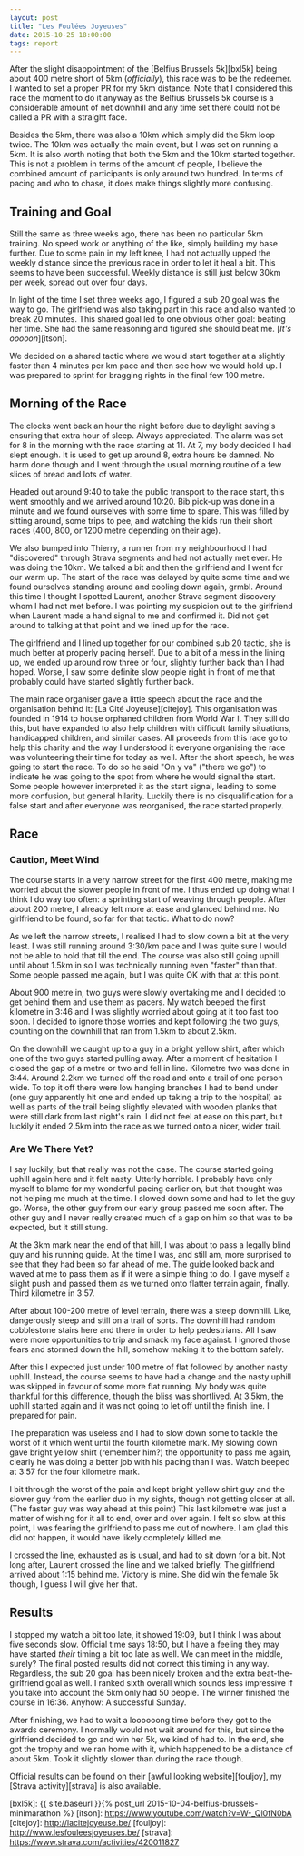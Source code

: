 ```yaml
---
layout: post
title: "Les Foulées Joyeuses"
date: 2015-10-25 18:00:00
tags: report
---
```


After the slight disappointment of the [Belfius Brussels 5k][bxl5k] being about
400 metre short of 5km (*officially*), this race was to be the redeemer.  I
wanted to set a proper PR for my 5km distance. Note that I considered this race
the moment to do it anyway as the Belfius Brussels 5k course is a considerable
amount of net downhill and any time set there could not be called a PR with a
straight face.

Besides the 5km, there was also a 10km which simply did the 5km loop twice.
The 10km was actually the main event, but I was set on running a 5km. It is also
worth noting that both the 5km and the 10km started together. This is not a
problem in terms of the amount of people, I believe the combined amount of
participants is only around two hundred. In terms of pacing and who to chase,
it does make things slightly more confusing.

## Training and Goal

Still the same as three weeks ago, there has been no particular 5km training.
No speed work or anything of the like, simply building my base further. Due to
some pain in my left knee, I had not actually upped the weekly distance since
the previous race in order to let it heal a bit. This seems to have been
successful. Weekly distance is still just below 30km per week, spread out over
four days.

In light of the time I set three weeks ago, I figured a sub 20 goal was the way
to go. The girlfriend was also taking part in this race and also wanted to
break 20 minutes. This shared goal led to one obvious other goal: beating her
time.  She had the same reasoning and figured she should beat me.
[*It's ooooon*][itson].

We decided on a shared tactic where we would start together at a slightly
faster than 4 minutes per km pace and then see how we would hold up. I was
prepared to sprint for bragging rights in the final few 100 metre.

## Morning of the Race

The clocks went back an hour the night before due to daylight saving's ensuring
that extra hour of sleep. Always appreciated. The alarm was set for 8 in the
morning with the race starting at 11. At 7, my body decided I had slept enough.
It is used to get up around 8, extra hours be damned. No harm done though
and I went through the usual morning routine of a few slices of bread and lots
of water.

Headed out around 9:40 to take the public transport to the race start, this
went smoothly and we arrived around 10:20. Bib pick-up was done in a minute and
we found ourselves with some time to spare. This was filled by sitting around,
some trips to pee, and watching the kids run their short races (400, 800, or
1200 metre depending on their age).

We also bumped into Thierry, a runner from my neighbourhood I had "discovered"
through Strava segments and had not actually met ever. He was doing the 10km.
We talked a bit and then the girlfriend and I went for our warm up. The start
of the race was delayed by quite some time and we found ourselves standing
around and cooling down again, grmbl. Around this time I thought I spotted
Laurent, another Strava segment discovery whom I had not met before. I was
pointing my suspicion out to the girlfriend when Laurent made a hand signal to
me and confirmed it. Did not get around to talking at that point and we lined
up for the race.

The girlfriend and I lined up together for our combined sub 20 tactic, she is
much better at properly pacing herself. Due to a bit of a mess in the lining
up, we ended up around row three or four, slightly further back than I had
hoped.  Worse, I saw some definite slow people right in front of me that
probably could have started slightly further back.

The main race organiser gave a little speech about the race and the
organisation behind it: [La Cité Joyeuse][citejoy]. This organisation was
founded in 1914 to house orphaned children from World War I.  They still do
this, but have expanded to also help children with difficult family situations,
handicapped children, and similar cases. All proceeds from this race go to help
this charity and the way I understood it everyone organising the race was
volunteering their time for today as well.  After the short speech, he was
going to start the race. To do so he said "On y va" ("there we go") to indicate
he was going to the spot from where he would signal the start. Some people
however interpreted it as the start signal, leading to some more confusion, but
general hilarity. Luckily there is no disqualification for a false start and
after everyone was reorganised, the race started properly.

## Race

### Caution, Meet Wind

The course starts in a very narrow street for the first 400 metre, making me
worried about the slower people in front of me. I thus ended up doing what I
think I do way too often: a sprinting start of weaving through people. After
about 200 metre, I already felt more at ease and glanced behind me. No
girlfriend to be found, so far for that tactic. What to do now?

As we left the narrow streets, I realised I had to slow down a bit at the very
least. I was still running around 3:30/km pace and I was quite sure I would not
be able to hold that till the end. The course was also still going uphill until
about 1.5km in so I was technically running even "faster" than that. Some
people passed me again, but I was quite OK with that at this point.

About 900 metre in, two guys were slowly overtaking me and I decided to get
behind them and use them as pacers. My watch beeped the first kilometre in 3:46
and I was slightly worried about going at it too fast too soon. I decided to
ignore those worries and kept following the two guys, counting on the downhill
that ran from 1.5km to about 2.5km.

On the downhill we caught up to a guy in a bright yellow shirt, after which one
of the two guys started pulling away. After a moment of hesitation I closed the
gap of a metre or two and fell in line. Kilometre two was done in 3:44.  Around
2.2km we turned off the road and onto a trail of one person wide. To top it off
there were low hanging branches I had to bend under (one guy apparently hit one
and ended up taking a trip to the hospital) as well as parts of the trail being
slightly elevated with wooden planks that were still dark from last night's
rain.  I did not feel at ease on this part, but luckily it ended 2.5km into the
race as we turned onto a nicer, wider trail.

### Are We There Yet?

I say luckily, but that really was not the case. The course started going
uphill again here and it felt nasty. Utterly horrible. I probably have only
myself to blame for my wonderful pacing earlier on, but that thought was not
helping me much at the time. I slowed down some and had to let the guy go.
Worse, the other guy from our early group passed me soon after. The other guy
and I never really created much of a gap on him so that was to be expected, but
it still stung.

At the 3km mark near the end of that hill, I was about to pass a legally blind
guy and his running guide. At the time I was, and still am, more surprised to
see that they had been so far ahead of me. The guide looked back and waved at me
to pass them as if it were a simple thing to do. I gave myself a slight push
and passed them as we turned onto flatter terrain again, finally. Third
kilometre in 3:57.

After about 100-200 metre of level terrain, there was a steep downhill. Like,
dangerously steep and still on a trail of sorts. The downhill had random
cobblestone stairs here and there in order to help pedestrians. All I saw were
more opportunities to trip and smack my face against. I ignored those fears and
stormed down the hill, somehow making it to the bottom safely.

After this I expected just under 100 metre of flat followed by another nasty
uphill. Instead, the course seems to have had a change and the nasty uphill was
skipped in favour of some more flat running. My body was quite thankful for
this difference, though the bliss was shortlived. At 3.5km, the uphill started
again and it was not going to let off until the finish line. I prepared for
pain.

The preparation was useless and I had to slow down some to tackle the worst of
it which went until the fourth kilometre mark. My slowing down gave bright
yellow shirt (remember him?) the opportunity to pass me again, clearly he was
doing a better job with his pacing than I was. Watch beeped at 3:57 for the
four kilometre mark.

I bit through the worst of the pain and kept bright yellow shirt guy and the
slower guy from the earlier duo in my sights, though not getting closer at all.
(The faster guy was way ahead at this point) This last kilometre was just a
matter of wishing for it all to end, over and over again. I felt so slow at
this point, I was fearing the girlfriend to pass me out of nowhere. I am glad
this did not happen, it would have likely completely killed me.

I crossed the line, exhausted as is usual, and had to sit down for a bit. Not
long after, Laurent crossed the line and we talked briefly. The girlfriend
arrived about 1:15 behind me. Victory is mine. She did win the female 5k
though, I guess I will give her that.

## Results

I stopped my watch a bit too late, it showed 19:09, but I think I was about
five seconds slow. Official time says 18:50, but I have a feeling they may have
started *their* timing a bit too late as well. We can meet in the middle,
surely? The final posted results did not correct this timing in any way.
Regardless, the sub 20 goal has been nicely broken and the extra
beat-the-girlfriend goal as well. I ranked sixth overall which sounds less
impressive if you take into account the 5km only had 50 people. The winner
finished the course in 16:36.
Anyhow: A successful Sunday.

After finishing, we had to wait a loooooong time before they got to the awards
ceremony. I normally would not wait around for this, but since the girlfriend
decided to go and win her 5k, we kind of had to. In the end, she got the trophy
and we ran home with it, which happened to be a distance of about 5km. Took it
slightly slower than during the race though.

Official results can be found on their [awful looking website][fouljoy], my
[Strava activity][strava] is also available.

[bxl5k]: {{ site.baseurl }}{% post_url 2015-10-04-belfius-brussels-minimarathon %}
[itson]: https://www.youtube.com/watch?v=W-_Ql0fN0bA
[citejoy]: http://lacitejoyeuse.be/
[fouljoy]: http://www.lesfouleesjoyeuses.be/
[strava]: https://www.strava.com/activities/420011827
